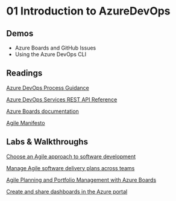 # 01 Introduction to AzureDevOps

## Demos

- Azure Boards and GitHub Issues
- Using the Azure DevOps CLI

## Readings

[Azure DevOps Process Guidance](https://docs.microsoft.com/en-us/azure/devops/boards/work-items/guidance/choose-process?view=azure-devops&tabs=basic-process)

[Azure DevOps Services REST API Reference](https://docs.microsoft.com/en-us/rest/api/azure/devops/?view=azure-devops-rest-7.1)

[Azure Boards documentation](https://docs.microsoft.com/en-us/azure/devops/boards/?view=azure-devops)

[Agile Manifesto](https://www.agilealliance.org/agile101/12-principles-behind-the-agile-manifesto/)

## Labs & Walkthroughs

[Choose an Agile approach to software development](https://docs.microsoft.com/en-us/learn/modules/choose-an-agile-approach/)

[Manage Agile software delivery plans across teams](https://docs.microsoft.com/en-us/learn/modules/manage-delivery-plans/)

[Agile Planning and Portfolio Management with Azure Boards](https://www.azuredevopslabs.com/labs/azuredevops/agile/)

[Create and share dashboards in the Azure portal](https://docs.microsoft.com/en-us/azure/azure-portal/azure-portal-dashboards)
